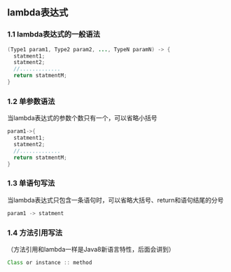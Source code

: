 ## lambda表达式

### 1.1 lambda表达式的一般语法

```java
(Type1 param1, Type2 param2, ..., TypeN paramN) -> {
  statment1;
  statment2;
  //.............
  return statmentM;
}
```
### 1.2 单参数语法
当lambda表达式的参数个数只有一个，可以省略小括号

```java
param1->{
  statment1;
  statment2;
  //.............
  return statmentM;
}
```
### 1.3 单语句写法

当lambda表达式只包含一条语句时，可以省略大括号、return和语句结尾的分号


```java
param1 -> statment
```


### 1.4 方法引用写法

（方法引用和lambda一样是Java8新语言特性，后面会讲到）

```java
Class or instance :: method
```
